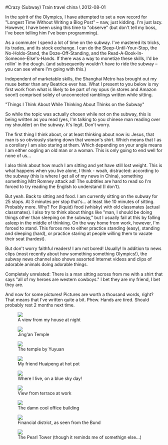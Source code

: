 <!-- layout: post
categories: 
- travel
- china
title: Crazy (Subway) Train
date: 2012-08-01
-->
#Crazy (Subway) Train
<tag>travel</tag> <tag>china</tag> \\ 2012-08-01

In the spirit of the Olympics, I have attempted to set a new record for "Longest Time Without Writing a Blog Post" – naw, just kidding. I'm just lazy. However, I have been using this time to "observe" (but don't tell my boss, I've been telling him I've been programming).

As a commuter I spend a lot of time on the subway. I've mastered its tricks, its trades, and its stock exchange. I can do the Sleep-Until-Your-Stop, the No-Holds-Stand, the Doze-Off-Standing, and the Read-A-Book-In-Someone-Else's-Hands. If there was a way to monetize these skills, I'd be rollin' in the dough. (and subsequently wouldn't have to ride the subway – you can see where I'm going with this.)

Independent of marketable skills, the Shanghai Metro has brought out my muse better than any Beatrice ever has. What I present to you below is my first work from what is likely to be part of my opus (in stores and Amazon soon!) comprised solely of unconnected ramblings written while sitting.
<!-- more -->

"Things I Think About While Thinking About Thinks on the Subway"

So while the topic was actually chosen while not on the subway, this is being written as you read (yes, I'm talking to you chinese man reading over my shoulder) on the subway. It's legit. Don't worry.

The first thing I think about, or at least thinking about now is: Jesus, that man is so obviously staring down that woman's shirt. Which means that I as a corollary I am also staring at them. Which depending on your angle means I am either oogling an old man or a woman. This is only going to end well for none of us...

I also think about how much I am sitting and yet have still lost weight. This is what happens when you live alone, I think - woah, distracted: according to the subway (this is where I get all of my news in China), something something Mitt Romney attack ad! The subtitles are hard to read so I'm forced to try reading the English to understand (I don't).

But yeah. Back to sitting and food. I am currently sitting on the subway for 25 stops. At 3 minutes per stop that's... at least like 10 minutes of sitting. Probably more. Why? For (liquid) food (whisky) with old classmates (actual classmates). I also try to think about things like "man, I should be doing things other than sleeping on the subway," but I usually fail at this by falling asleep in the middle of thinking. On the way home from work, however, I'm forced to stand. This forces me to either practice standing (easy), standing and sleeping (hard), or practice staring at people willing them to vacate their seat (hardest).

But don't worry faithful readers! I am not bored! Usually! In addition to news clips (most recently about how something something Olympics!), the subway news channel also shows assorted Internet videos and clips of adorable animals doing adorable things.

Completely unrelated: There is a man sitting across from me with a shirt that says "all of my heroes are western cowboys." I bet they are my friend, I bet they are.

And now for some pictures! Pictures are worth a thousand words, right? That means that I've written quite a bit. Phew. Hands are tired. Should probably rest 2 months next time.

<figure>
	<img src="/images/shanghai-train1.jpg" />
	<figcaption>
		A view from my house at night
	</figcaption>
</figure>
<figure>
	<img src="/images/shanghai-train2.jpg" />
	<figcaption>
		Jing'an Temple
	</figcaption>
</figure>
<figure>
	<img src="/images/shanghai-train3.jpg" />
	<figcaption>
		The temple by Yuyuan
	</figcaption>
</figure>
<figure>
	<img src="/images/shanghai-train4.jpg" />
	<figcaption>
		My friend Huaipeng at hot pot
	</figcaption>
</figure>
<figure>
	<img src="/images/shanghai-train5.jpg" />
	<figcaption>
		Where I live, on a blue sky day!
	</figcaption>
</figure>
<figure>
	<img src="/images/shanghai-train6.jpg" />
	<figcaption>
		View from terrace at work
	</figcaption>
</figure>
<figure>
	<img src="/images/shanghai-train7.jpg" />
	<figcaption>
		The damn cool office building
	</figcaption>
</figure>
<figure>
	<img src="/images/shanghai-train8.jpg" />
	<figcaption>
		Financial district, as seen from the Bund
	</figcaption>
</figure>
<figure>
	<img src="/images/shanghai-train9.jpg" />
	<figcaption>
		The Pearl Tower (though it reminds me of somethign else...)
	</figcaption>
</figure>

